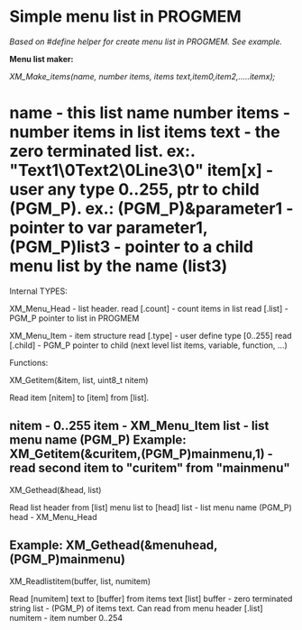 Simple menu list in PROGMEM
=========
*Based on #define helper for create menu list in PROGMEM. See example.*


**Menu list maker:**

*XM_Make_items(name, number items, items text,item0,item2,.....itemx);*

**name** - this list name
**number items** - number items in list
**items text** - the zero terminated list. ex:. "Text1\0Text2\0Line3\0"
**item[x]** - user any type 0..255, ptr to child (PGM_P). ex.: (PGM_P)&parameter1 - pointer to var parameter1, (PGM_P)list3 - pointer to a child menu list by the name (list3)
==
Internal TYPES:

XM_Menu_Head - list header.
read [.count] - count items in list
read [.list] - PGM_P pointer to list in PROGMEM

XM_Menu_Item - item structure
read [.type] - user define type [0..255]
read [.child] - PGM_P pointer to child (next level list items, variable, function, ...)

Functions:

XM_Getitem(&item, list, uint8_t nitem)

Read item [nitem] to [item] from [list].

nitem - 0..255
item - XM_Menu_Item
list - list menu name (PGM_P)
Example: XM_Getitem(&curitem,(PGM_P)mainmenu,1) - read second item to "curitem" from "mainmenu"
-----------------------------------------------------------------------------------
XM_Gethead(&head, list)

Read list header from [list] menu list to [head]
list - list menu name (PGM_P)
head - XM_Menu_Head

Example: XM_Gethead(&menuhead,(PGM_P)mainmenu)
------------------------------------------------------------------------------------
XM_Readlistitem(buffer, list, numitem)

Read [numitem] text to [buffer] from items text [list]
buffer - zero terminated string
list - (PGM_P) of items text. Can read from menu header [.list]
numitem - item number 0..254
